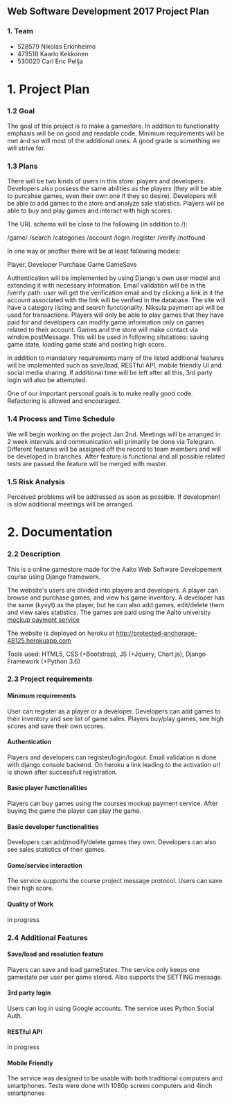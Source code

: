 Web Software Development 2017 Project Plan
-----------------------


### 1. Team

* 528579 Nikolas Erkinheimo
* 479518 Kaarlo Kekkonen
* 530020 Carl Eric Pellja

# 1. Project Plan #

### 1.2 Goal

The goal of this project is to make a gamestore. In addition to functionality emphasis will be on good and readable code. Minimum requirements will be met and so will most of the additional ones. A good grade is something we will strive for.


### 1.3 Plans ###

There will be two kinds of users in this store: players and developers. Developers also possess the same abilities as the players (they will be able to purcahse games, even their own one if they so desire). Developers will be able to add games to the store and analyze sale statistics. Players will be able to buy and play games and interact with high scores.

The URL schema will be close to the following (in addition to /):

/game/<slug>
/search
/categories
/account
/login
/register
/verify
/notfound

In one way or another there will be at least following models:

Player, Developer
Purchase
Game
GameSave

Authentication will be implemented by using Django's own user model and extending it with necessary information. Email validation will be in the /verify path: user will get the verification email and by clicking a link in it the account associated with the link will be verified in the database. The site will have a category listing and search functionality. Niksula payment api will be used for transactions. Players will only be able to play games that they have paid for and developers can modify game information only on games related to their account. Games and the store will make contact via window.postMessage. This will be used in following situtations: saving game state, loading game state and posting high score.

In addition to mandatory requirements many of the listed additional features will be implemented such as save/load, RESTful API, mobile friendly UI and social media sharing. If additional time will be left after all this, 3rd party login will also be attempted.

One of our important personal goals is to make really good code. Refactoring is allowed and encouraged.


### 1.4 Process and Time Schedule

We will begin working on the project Jan 2nd. Meetings will be arranged in 2 week intervals and communication will primarily be done via Telegram. Different features will be assigned off the record to team members and will be developed in branches. After feature is functional and all possible related tests are passed the feature will be merged with master.


### 1.5 Risk Analysis

Perceived problems will be addressed as soon as possible. If development is slow additional meetings will be arranged.

# 2. Documentation #

### 2.2 Description ###
This is a online gamestore made for the Aalto Web Software Developement course using Django framework.

The website's users are divided into players and developers. A player can browse and purchase games, and view his game inventory. A developer has the same (kyvyt) as the player, but he can also add
games, edit/delete them and view sales statistics. The games are paid using the Aalto university [mockup payment service](http://payments.webcourse.niksula.hut.fi/)

The website is deployed on heroku at <http://protected-anchorage-48125.herokuapp.com>

Tools used: HTML5, CSS (+Bootstrap), JS (+Jquery, Chart.js), Django Framework (+Python 3.6)

### 2.3 Project requirements ###

#### Minimum requirements ####

User can register as a player or a developer. Developers can add games to their inventory and see list of game sales. Players buy/play games, see high scores and save their own scores.

#### Authentication ####

Players and developers can register/login/logout. Email validation is done with django console backend. On heroku a link leading to the activation url is shown after successfull registration.

#### Basic player functionalities ####

Players can buy games using the courses mockup payment service. After buying the game the player can play the game.

#### Basic developer functionalities ####

Developers can add/modify/delete games they own. Developers can also see sales statistics of their games.

#### Game/service interaction ####

The service supports the course project message protocol. Users can save their high score.

#### Quality of Work ####
in progress

### 2.4 Additional Features ###

#### Save/load and resolution feature ####

Players can save and load gameStates. The service only keeps one gamestate per user per game stored. Also supports the SETTING message.

#### 3rd party login ####

Users can log in using Google accounts. The service uses Python Social Auth.

#### RESTful API ####

in progress

#### Mobile Friendly ####

The service was designed to be usable with both traditional computers and smartphones. Tests were done with 1080p screen computers and 4inch smartphones
